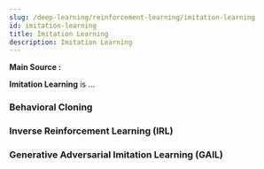 ```yaml
---
slug: /deep-learning/reinforcement-learning/imitation-learning
id: imitation-learning
title: Imitation Learning
description: Imitation Learning
---
```


**Main Source :**

**Imitation Learning** is ...

### Behavioral Cloning

### Inverse Reinforcement Learning (IRL)

### Generative Adversarial Imitation Learning (GAIL)

